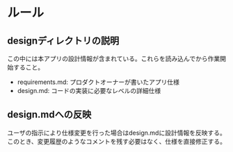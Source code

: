 # ルール

## designディレクトリの説明

この中には本アプリの設計情報が含まれている。これらを読み込んでから作業開始すること。

- requirements.md: プロダクトオーナーが書いたアプリ仕様
- design.md: コードの実装に必要なレベルの詳細仕様

## design.mdへの反映

ユーザの指示により仕様変更を行った場合はdesign.mdに設計情報を反映する。このとき、変更履歴のようなコメントを残す必要はなく、仕様を直接修正する。
